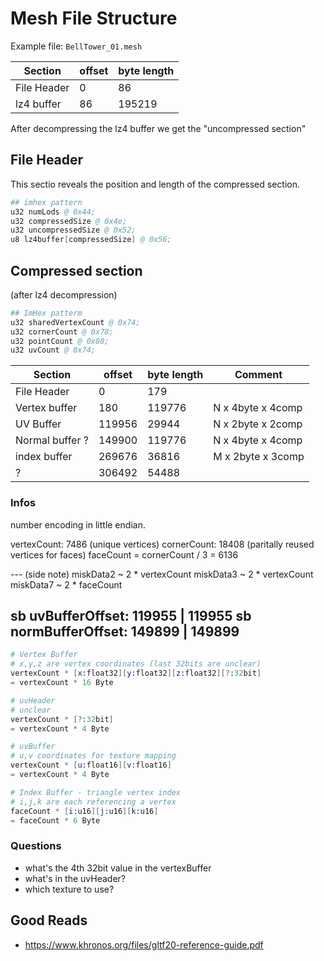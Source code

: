 # Mesh File Structure

Example file: `BellTower_01.mesh`

| Section     | offset | byte length |
| ----------- | ------ | ----------- |
| File Header | 0      | 86          |
| lz4 buffer  | 86     | 195219      |

After decompressing the lz4 buffer we get the "uncompressed section"

## File Header

This sectio reveals the position and length of the compressed section.

```s
## imhex pattern
u32 numLods @ 0x44;
u32 compressedSize @ 0x4e;
u32 uncompressedSize @ 0x52;
u8 lz4buffer[compressedSize] @ 0x56;
```

## Compressed section

(after lz4 decompression)

```s
## ImHex patterm
u32 sharedVertexCount @ 0x74;
u32 cornerCount @ 0x78;
u32 pointCount @ 0x80;
u32 uvCount @ 0x74;
```

| Section         | offset | byte length | Comment           |
| --------------- | ------ | ----------- | ----------------- |
| File Header     | 0      | 179         |
| Vertex buffer   | 180    | 119776      | N x 4byte x 4comp |
| UV Buffer       | 119956 | 29944       | N x 2byte x 2comp |
| Normal buffer ? | 149900 | 119776      | N x 4byte x 4comp |
| index buffer    | 269676 | 36816       | M x 2byte x 3comp |
| ?               | 306492 | 54488       |

### Infos

number encoding in little endian.

vertexCount: 7486 (unique vertices)
cornerCount: 18408 (paritally reused vertices for faces)
faceCount = cornerCount / 3 = 6136

--- (side note)
miskData2 ~ 2 * vertexCount
miskData3 ~ 2 * vertexCount
miskData7 ~ 2 * faceCount

sb uvBufferOffset:    119955 | 119955
sb normBufferOffset:  149899 | 149899
---

```s
# Vertex Buffer
# x,y,z are vertex coordinates (last 32bits are unclear)
vertexCount * [x:float32][y:float32][z:float32][?:32bit]
= vertexCount * 16 Byte

# uvHeader
# unclear
vertexCount * [?:32bit]
= vertexCount * 4 Byte

# uvBuffer
# u,v coordinates for texture mapping
vertexCount * [u:float16][v:float16]
= vertexCount * 4 Byte

# Index Buffer - triangle vertex index
# i,j,k are each referencing a vertex
faceCount * [i:u16][j:u16][k:u16]
= faceCount * 6 Byte
```

### Questions

- what's the 4th 32bit value in the vertexBuffer
- what's in the uvHeader?
- which texture to use?

## Good Reads

* https://www.khronos.org/files/gltf20-reference-guide.pdf

